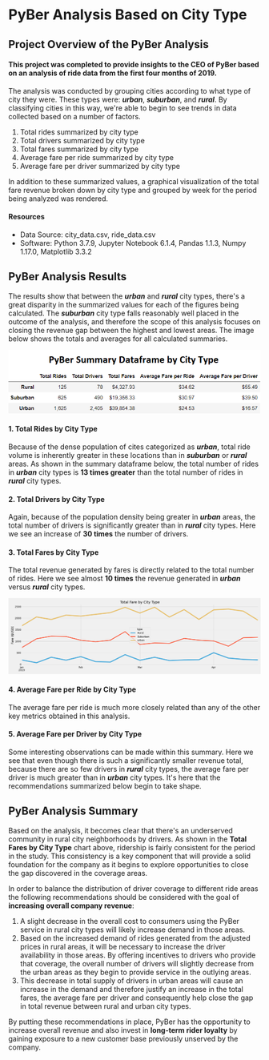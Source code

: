 # PyBer Analysis Based on City Type

## Project Overview of the PyBer Analysis
#### This project was completed to provide insights to the CEO of PyBer based on an analysis of ride data from the first four months of 2019.
The analysis was conducted by grouping cities according to what type of city they were.  These types were: ***urban***, ***suburban***, and ***rural***.  By classifying cities in this way, we're able to begin to see trends in data collected based on a number of factors.  

  1.  Total rides summarized by city type
  2.  Total drivers summarized by city type
  3.  Total fares summarized by city type
  4.  Average fare per ride summarized by city type
  5.  Average fare per driver summarized by city type
 
 In addition to these summarized values, a graphical visualization of the total fare revenue broken down by city type and grouped by week for the period being analyzed was rendered.
 
#### Resources
- Data Source: city_data.csv, ride_data.csv
- Software: Python 3.7.9, Jupyter Notebook 6.1.4, Pandas 1.1.3, Numpy 1.17.0, Matplotlib 3.3.2
 
## PyBer Analysis Results
The results show that between the ***urban*** and ***rural*** city types, there's a great disparity in the summarized values for each of the figures being calculated.  The ***suburban*** city type falls reasonably well placed in the outcome of the analysis, and therefore the scope of this analysis focuses on closing the revenue gap between the highest and lowest areas.  The image below shows the totals and averages for all calculated summaries.

![PyBer_summary_dataframe.PNG](https://github.com/frostbrosracing/PyBer_Analysis/blob/main/analysis/PyBer_summary_dataframe.PNG)

#### 1. Total Rides by City Type
Because of the dense population of cites categorized as ***urban***, total ride volume is inherently greater in these locations than in ***suburban*** or ***rural*** areas.  As shown in the summary dataframe below, the total number of rides in ***urban*** city types is **13 times greater** than the total number of rides in ***rural*** city types. 
#### 2. Total Drivers by City Type
Again, because of the population density being greater in ***urban*** areas, the total number of drivers is significantly greater than in ***rural*** city types.  Here we see an increase of **30 times** the number of drivers.  
#### 3. Total Fares by City Type
The total revenue generated by fares is directly related to the total number of rides.  Here we see almost **10 times** the revenue generated in ***urban*** versus ***rural*** city types.  

![PyBer_fare_summary.png](https://github.com/frostbrosracing/PyBer_Analysis/blob/main/analysis/PyBer_fare_summary.png)
#### 4. Average Fare per Ride by City Type
The average fare per ride is much more closely related than any of the other key metrics obtained in this analysis.  
#### 5. Average Fare per Driver by City Type
Some interesting observations can be made within this summary.  Here we see that even though there is such a significantly smaller revenue total, because there are so few drivers in ***rural*** city types, the average fare per driver is much greater than in ***urban*** city types.  It's here that the recommendations summarized below begin to take shape.

## PyBer Analysis Summary
Based on the analysis, it becomes clear that there's an underserved community in rural city neighborhoods by drivers.  As shown in the **Total Fares by City Type** chart above, ridership is fairly consistent for the period in the study.  This consistency is a key component that will provide a solid foundation for the company as it begins to explore opportunities to close the gap discovered in the coverage areas. 

In order to balance the distribution of driver coverage to different ride areas the following recommendations should be considered with the goal of **increasing overall company revenue**:

1.	A slight decrease in the overall cost to consumers using the PyBer service in rural city types will likely increase demand in those areas.  
2.	Based on the increased demand of rides generated from the adjusted prices in rural areas, it will be necessary to increase the driver availability in those areas.  By offering incentives to drivers who provide that coverage, the overall number of drivers will slightly decrease from the urban areas as they begin to provide service in the outlying areas.
3.	This decrease in total supply of drivers in urban areas will cause an increase in the demand and therefore justify an increase in the total fares, the average fare per driver and consequently help close the gap in total revenue between rural and urban city types.

By putting these recommendations in place, PyBer has the opportunity to increase overall revenue and also invest in **long-term rider loyalty** by gaining exposure to a new customer base previously unserved by the company.

